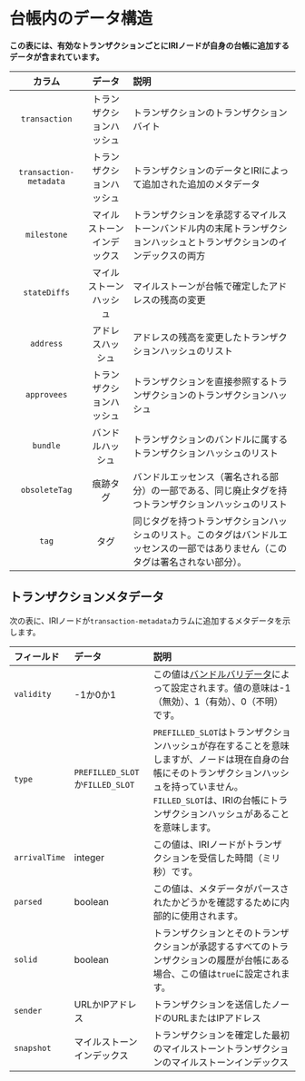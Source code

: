 # 台帳内のデータ構造
<!-- # Data in the ledger -->

**この表には、有効なトランザクションごとにIRIノードが自身の台帳に追加するデータが含まれています。**
<!-- **This table contains the data that an IRI node appends to its ledger for each valid transaction.** -->

| **カラム** | **データ** | **説明** |
| :--------: | :--------: | :------- |
| `transaction` | トランザクションハッシュ | トランザクションのトランザクションバイト |
| `transaction-metadata` | トランザクションハッシュ | トランザクションのデータとIRIによって追加された追加のメタデータ |
| `milestone` | マイルストーンインデックス | トランザクションを承認するマイルストーンバンドル内の末尾トランザクションハッシュとトランザクションのインデックスの両方 |
| `stateDiffs` | マイルストーンハッシュ | マイルストーンが台帳で確定したアドレスの残高の変更 |
| `address` | アドレスハッシュ | アドレスの残高を変更したトランザクションハッシュのリスト |
| `approvees` | トランザクションハッシュ | トランザクションを直接参照するトランザクションのトランザクションハッシュ |
| `bundle` | バンドルハッシュ | トランザクションのバンドルに属するトランザクションハッシュのリスト |
| `obsoleteTag` | 痕跡タグ | バンドルエッセンス（署名される部分）の一部である、同じ廃止タグを持つトランザクションハッシュのリスト |
| `tag` | タグ | 同じタグを持つトランザクションハッシュのリスト。このタグはバンドルエッセンスの一部ではありません（このタグは署名されない部分）。 |

## トランザクションメタデータ
<!-- ## Transaction metadata -->

次の表に、IRIノードが`transaction-metadata`カラムに追加するメタデータを示します。
<!-- The following table contains the metadata that an IRI node appends to the `transaction-metadata` column. -->

| **フィールド** | **データ** | **説明** |
| :------------- | :--------- | :------- |
| `validity` | -1か0か1 | この値は[バンドルバリデータ](../concepts/transaction-validation.md#bundle-validator)によって設定されます。値の意味は-1（無効）、1（有効）、0（不明）です。 |
| `type` | `PREFILLED_SLOT`か`FILLED_SLOT` | `PREFILLED_SLOT`はトランザクションハッシュが存在することを意味しますが、ノードは現在自身の台帳にそのトランザクションハッシュを持っていません。`FILLED_SLOT`は、IRIの台帳にトランザクションハッシュがあることを意味します。 |
| `arrivalTime` | integer | この値は、IRIノードがトランザクションを受信した時間（ミリ秒）です。 |
| `parsed` | boolean | この値は、メタデータがパースされたかどうかを確認するために内部的に使用されます。 |
| `solid` | boolean | トランザクションとそのトランザクションが承認するすべてのトランザクションの履歴が台帳にある場合、この値は`true`に設定されます。 |
| `sender` | URLかIPアドレス | トランザクションを送信したノードのURLまたはIPアドレス |
| `snapshot` | マイルストーンインデックス | トランザクションを確定した最初のマイルストーントランザクションのマイルストーンインデックス |
